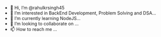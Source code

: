 - 👋 Hi, I’m @rahulkrsingh45
- 👀 I’m interested in BackEnd Development, Problem Solving and DSA...
- 🌱 I’m currently learning NodeJS...
- 💞️ I’m looking to collaborate on ...
- 📫 How to reach me ...

<!---
rahulkrsingh45/rahulkrsingh45 is a ✨ special ✨ repository because its `README.md` (this file) appears on your GitHub profile.
You can click the Preview link to take a look at your changes.
--->
